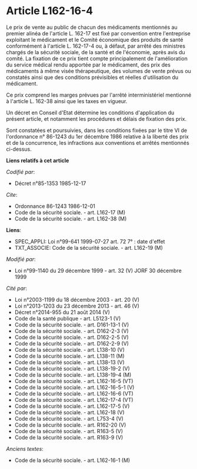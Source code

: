 # Article L162-16-4

Le prix de vente au public de chacun des médicaments mentionnés au premier alinéa de l'article L. 162-17 est fixé par
convention entre l'entreprise exploitant le médicament et le Comité économique des produits de santé conformément à l'article
L. 162-17-4 ou, à défaut, par arrêté des ministres chargés de la sécurité sociale, de la santé et de l'économie, après avis
du comité. La fixation de ce prix tient compte principalement de l'amélioration du service médical rendu apportée par le
médicament, des prix des médicaments à même visée thérapeutique, des volumes de vente prévus ou constatés ainsi que des
conditions prévisibles et réelles d'utilisation du médicament.

Ce prix comprend les marges prévues par l'arrêté interministériel mentionné à l'article L. 162-38 ainsi que les taxes en
vigueur.

Un décret en Conseil d'Etat détermine les conditions d'application du présent article, et notamment les procédures et délais
de fixation des prix.

Sont constatées et poursuivies, dans les conditions fixées par le titre VI de l'ordonnance n° 86-1243 du 1er décembre 1986
relative à la liberté des prix et de la concurrence, les infractions aux conventions et arrêtés mentionnés ci-dessus.

**Liens relatifs à cet article**

_Codifié par_:

  - Décret n°85-1353 1985-12-17

_Cite_:

  - Ordonnance 86-1243 1986-12-01
  - Code de la sécurité sociale. - art. L162-17 (M)
  - Code de la sécurité sociale. - art. L162-38 (M)

**Liens**:

  - SPEC_APPLI: Loi n°99-641 1999-07-27 art. 72 7° : date d'effet
  - TXT_ASSOCIE: Code de la sécurité sociale. - art. L162-19 (M)

_Modifié par_:

  - Loi n°99-1140 du 29 décembre 1999 - art. 32 (V) JORF 30 décembre 1999

_Cité par_:

  - Loi n°2003-1199 du 18 décembre 2003 - art. 20 (V)
  - Loi n°2013-1203 du 23 décembre 2013 - art. 46 (V)
  - Décret n°2014-955 du 21 août 2014 (V)
  - Code de la santé publique - art. L5123-1 (V)
  - Code de la sécurité sociale. - art. D161-13-1 (V)
  - Code de la sécurité sociale. - art. D162-2-3 (V)
  - Code de la sécurité sociale. - art. D162-2-5 (V)
  - Code de la sécurité sociale. - art. D162-2-9 (V)
  - Code de la sécurité sociale. - art. L138-10 (V)
  - Code de la sécurité sociale. - art. L138-11 (M)
  - Code de la sécurité sociale. - art. L138-13 (V)
  - Code de la sécurité sociale. - art. L138-19-2 (V)
  - Code de la sécurité sociale. - art. L138-19-4 (M)
  - Code de la sécurité sociale. - art. L162-16-5 (VT)
  - Code de la sécurité sociale. - art. L162-16-5-1 (V)
  - Code de la sécurité sociale. - art. L162-16-6 (VT)
  - Code de la sécurité sociale. - art. L162-17-4 (VT)
  - Code de la sécurité sociale. - art. L162-17-5 (V)
  - Code de la sécurité sociale. - art. L162-18 (V)
  - Code de la sécurité sociale. - art. L753-4 (V)
  - Code de la sécurité sociale. - art. R162-20 (V)
  - Code de la sécurité sociale. - art. R163-5 (V)
  - Code de la sécurité sociale. - art. R163-9 (V)

_Anciens textes_:

  - Code de la sécurité sociale. - art. L162-16-1 (M)
